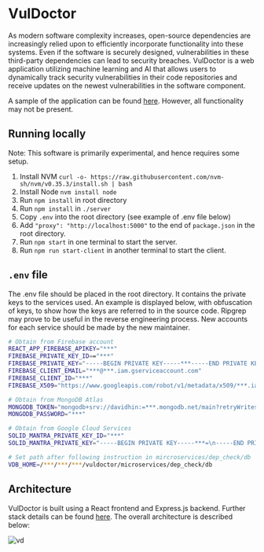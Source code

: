 # VulDoctor

As modern software complexity increases, open-source dependencies are increasingly relied upon to efficiently incorporate functionality into these systems. Even if the software is securely designed, vulnerabilities in these third-party dependencies can lead to security breaches. VulDoctor is a web application utilizing machine learning and AI that allows users to dynamically track security vulnerabilities in their code repositories and receive updates on the newest vulnerabilities in the software component.

A sample of the application can be found [here](https://vuldoctor2.herokuapp.com). However, all functionality may not be present.

## Running locally

Note: This software is primarily experimental, and hence requires some setup.

1. Install NVM `curl -o- https://raw.githubusercontent.com/nvm-sh/nvm/v0.35.3/install.sh | bash`
2. Install Node `nvm install node`
3. Run `npm install` in root directory
4. Run `npm install` in `./server`
5. Copy `.env` into the root directory (see example of .env file below)
6. Add `"proxy": "http://localhost:5000"` to the end of `package.json` in the root directory.
7. Run `npm start` in one terminal to start the server.
8. Run `npm run start-client` in another terminal to start the client.

## `.env` file

The .env file should be placed in the root directory. It contains the private keys to the services used. An example is displayed below, with obfuscation of keys, to show how the keys are referred to in the source code. Ripgrep may prove to be useful in the reverse engineering process. New accounts for each service should be made by the new maintainer.

```bash
# Obtain from Firebase account
REACT_APP_FIREBASE_APIKEY="***"
FIREBASE_PRIVATE_KEY_ID=="***"
FIREBASE_PRIVATE_KEY="-----BEGIN PRIVATE KEY-----***-----END PRIVATE KEY-----\n"
FIREBASE_CLIENT_EMAIL="***@***.iam.gserviceaccount.com"
FIREBASE_CLIENT_ID="***"
FIREBASE_X509="https://www.googleapis.com/robot/v1/metadata/x509/***.iam.gserviceaccount.com"

# Obtain from MongoDB Atlas
MONGODB_TOKEN="mongodb+srv://davidhin:=***.mongodb.net/main?retryWrites=true&w=majority"
MONGODB_PASSWORD="***"

# Obtain from Google Cloud Services
SOLID_MANTRA_PRIVATE_KEY_ID="***"
SOLID_MANTRA_PRIVATE_KEY="-----BEGIN PRIVATE KEY-----***=\n-----END PRIVATE KEY-----\n"

# Set path after following instruction in mircroservices/dep_check/db
VDB_HOME=/***/***/***/vuldoctor/microservices/dep_check/db
```


## Architecture

VulDoctor is built using a React frontend and Express.js backend. Further stack details can be found [here](https://stackshare.io/davidhin/vuldoctor2). The overall architecture is described below:

![vd](https://i.imgur.com/vTeEt2Y.png)
